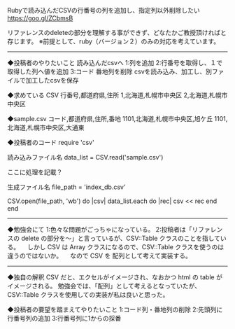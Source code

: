 Rubyで読み込んだCSVの行番号の列を追加し、指定列以外削除したい
https://goo.gl/ZCbmsB

リファレンスのdeleteの部分を理解する事ができず、どなたかご教授頂ければと存じます。
※前提として、ruby（バージョン２）のみの対応を考えています。

-------------------------------

◆投稿者のやりたいこと
読み込んだcsvへ
1:列を追加
2:行番号を取得し、１で取得した列へ値を追加
3:コード 番地列を削除
csvを読み込み、加工し、別ファイルで加工したcsvを保存

◆求めている CSV
行番号,都道府県,住所
1,北海道,札幌市中央区
2,北海道,札幌市中央区

◆sample.csv
コード,都道府県,住所,番地
1101,北海道,札幌市中央区,旭ケ丘
1101,北海道,札幌市中央区,大通東

◆投稿者のコード
require 'csv'

読み込みファイル名
data_list = CSV.read('sample.csv')

ここに処理を記載？

生成ファイル名
file_path = 'index_db.csv'

CSV.open(file_path, 'wb') do |csv|
  data_list.each do |rec|
    csv << rec
  end
end

-------------------------------

◆勉強会にて
1:色々な問題がごっちゃになっている。
2:投稿者は「リファレンスの delete の部分を〜」と言っているが、CSV::Table クラスのことを指している。
　しかし CSV は Array クラスになるので、CSV::Table クラスを使うのは違うのではないか。
　なので CSV を 配列として考えて実装する。

-------------------------------

◆独自の解釈
CSV だと、エクセルがイメージされ、なおかつ html の table がイメージされる。
勉強会では、「配列」として考えるとなっていたが、CSV::Table クラスを使用しての実装が私は良いと思った。

◆投稿者の要望を踏まえてやりたいこと
1:コード列・番地列の削除
2:先頭列に行番号列の追加
3:行番号列に1からの採番